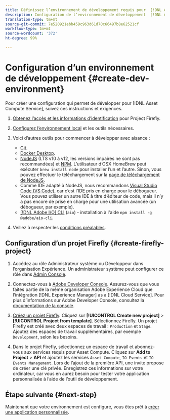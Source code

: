 ```yaml
---
title: Définissez l’environnement de développement requis pour  [!DNL Asset Compute Service].
description: Configuration de l’environnement de développement  [!DNL Asset Compute Service]  pour commencer à créer et tester le code personnalisé.
translation-type: tm+mt
source-git-commit: 7e520921ebb459c963d61d70c66497b8e62521cf
workflow-type: tm+mt
source-wordcount: '372'
ht-degree: 99%

---
```



# Configuration d’un environnement de développement {#create-dev-environment}

Pour créer une configuration qui permet de développer pour [!DNL Asset Compute Service], suivez ces instructions et exigences.

1. [Obtenez l’accès et les informations d’identification](https://github.com/AdobeDocs/project-firefly/blob/master/getting_started/setup.md#acquire-access-and-credentials) pour Project Firefly.

1. [Configurez l’environnement local](https://github.com/AdobeDocs/project-firefly/blob/master/getting_started/setup.md#local-environment-set-up) et les outils nécessaires.

1. Voici d’autres outils pour commencer à développer avec aisance :

   * [Git](https://git-scm.com/).
   * [Docker Desktop](https://www.docker.com/get-started).
   * [NodeJS](https://nodejs.org) (LTS v10 à v12, les versions impaires ne sont pas recommandées) et [NPM](https://www.npmjs.com). L’utilisateur d’OSX HomeBrew peut exécuter `brew install node` pour installer l’un et l’autre. Sinon, vous pouvez effectuer le téléchargement sur la [page de téléchargement de NodeJS](https://nodejs.org/fr/).
   * Comme IDE adapté à NodeJS, nous recommandons [Visual Studio Code (VS Code)](https://code.visualstudio.com), car c’est l’IDE pris en charge pour le débogueur. Vous pouvez utiliser un autre IDE à titre d’éditeur de code, mais il n’y a pas encore de prise en charge pour une utilisation avancée (un débogueur, par exemple).
   * [[!DNL Adobe I/O] CLI](https://github.com/adobe/aio-cli) (`aio`) - installation à l&#39;aide  `npm install -g @adobe/aio-cli`.

1. Veillez à respecter les [conditions préalables](/help/understand-extensibility.md#prerequisites-and-provisioning).

## Configuration d’un projet Firefly {#create-firefly-project}

1. Accédez au rôle Administrateur système ou Développeur dans l’organisation Expérience. Un administrateur système peut configurer ce rôle dans [Admin Console](https://adminconsole.adobe.com/overview).

1. Connectez-vous à [Adobe Developer Console](https://console.adobe.io/). Assurez-vous que vous faites partie de la même organisation Adobe Experience Cloud que l’intégration [!DNL Experience Manager] as a [!DNL Cloud Service]. Pour plus d’informations sur Adobe Developer Console, consultez la [documentation de la console](https://www.adobe.io/apis/experienceplatform/console/docs.html).

1. [Créez un projet Firefly](https://www.adobe.io/apis/experienceplatform/project-firefly/docs.html#!AdobeDocs/project-firefly/master/getting_started/first_app.md). Cliquez sur **[!UICONTROL Create new project]** > **[!UICONTROL Project from template]**. Sélectionnez Firefly. Un projet Firefly est créé avec deux espaces de travail : `Production` et `Stage`. Ajoutez des espaces de travail supplémentaires, par exemple `Development`, selon les besoins.

1. Dans le projet Firefly, sélectionnez un espace de travail et abonnez-vous aux services requis pour Asset Compute. Cliquez sur **Add to Project** > **API** et ajoutez les services `Asset Compute`, `IO Events` et `IO Events Management`. Lors de l’ajout de la première API, une invite propose de créer une clé privée. Enregistrez ces informations sur votre ordinateur, car vous en aurez besoin pour tester votre application personnalisée à l’aide de l’outil de développement.

## Étape suivante {#next-step}

Maintenant que votre environnement est configuré, vous êtes prêt à [créer une application personnalisée](develop-custom-application.md).

<!-- TBD items for later:
 
* Any steps in the beginning that lead to gotchas later should be called out for caution? For example,
  * don't change some defaults initially
  * know risks when deviating from standard path
  * naming conventions to follow
  * Retrieve and format credentials (YAML file details)
-->
